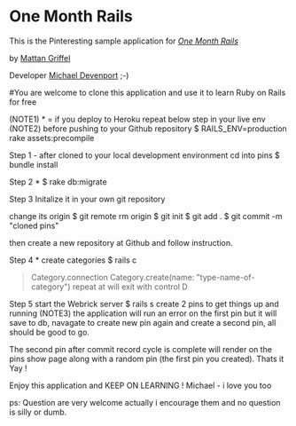 # One Month Rails

This is the Pinteresting sample application for
[*One Month Rails*](http://onemonthrails.com)

by [Mattan Griffel](http://mattangriffel.com)

Developer [Michael Devenport](https://twitter.com/WEBrip) ;-)

#You are welcome to clone this application and use it to learn Ruby on Rails for free

(NOTE1) * = if you deploy to Heroku repeat below step in your live env
(NOTE2) before pushing to your Github repository $ RAILS_ENV=production rake assets:precompile

Step 1 - after cloned to your local development environment
cd into pins 
$ bundle install

Step 2 *
$ rake db:migrate

Step 3
Initalize it in your own git repository

change its origin
$ git remote rm origin
$ git init
$ git add .
$ git commit -m "cloned pins"

then create a new repository at Github and follow instruction.

Step 4 *
create categories
$ rails c 
> Category.connection
> Category.create(name: "type-name-of-category")
repeat at will
exit with control D

Step 5
start the Webrick server
$ rails s
create 2 pins to get things up and running
(NOTE3) the application will run an error on the first pin but it will save to db,
navagate to create new pin again and create a second pin, all should be good to go.

The second pin after commit record cycle is complete will render on the pins show page
along with a random pin (the first pin you created). Thats it Yay ! 

Enjoy this application and KEEP ON LEARNING ! Michael - i love you too

ps: Question are very welcome actually i encourage them and no question is silly or dumb. 






